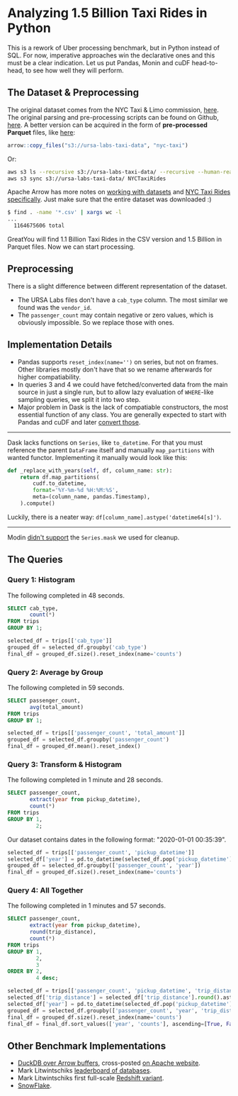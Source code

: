 # Analyzing 1.5 Billion Taxi Rides in Python

This is a rework of Uber processing benchmark, but in Python instead of SQL.
For now, imperative approaches win the declarative ones and this must be a clear indication.
Let us put Pandas, Monin and cuDF head-to-head, to see how well they will perform.

## The Dataset & Preprocessing

The original dataset comes from the NYC Taxi & Limo commission, [here](https://www1.nyc.gov/site/tlc/about/fhv-trip-record-data.page).
The original parsing and pre-processing scripts can be found on Github, [here](https://github.com/toddwschneider/nyc-taxi-data).
A better version can be acquired in the form of **pre-processed Parquet** files, like [here](https://duckdb.org/2021/12/03/duck-arrow.html#fnref:1):

```r
arrow::copy_files("s3://ursa-labs-taxi-data", "nyc-taxi")
```

Or:

```sh
aws s3 ls --recursive s3://ursa-labs-taxi-data/ --recursive --human-readable --summarize
aws s3 sync s3://ursa-labs-taxi-data/ NYCTaxiRides
```

Apache Arrow has more notes on [working with datasets](https://arrow.apache.org/docs/r/articles/dataset.html) and [NYC Taxi Rides specifically](https://arrow.apache.org/docs/r/articles/dataset.html#example-nyc-taxi-data).
Just make sure that the entire dataset was downloaded :)

```sh
$ find . -name '*.csv' | xargs wc -l
...
  1164675606 total
```

GreatYou will find 1.1 Billion Taxi Rides in the CSV version and 1.5 Billion in Parquet files.
Now we can start processing.

## Preprocessing

There is a slight difference between different representation of the dataset.

* The URSA Labs files don't have a `cab_type` column. The most similar we found was the `vendor_id`.
* The `passenger_count` may contain negative or zero values, which is obviously impossible. So we replace those with ones.

## Implementation Details

* Pandas supports `reset_index(name='')` on series, but not on frames. Other libraries mostly don't have that so we rename afterwards for higher compatiability.
* In queries 3 and 4 we could have fetched/converted data from the main source in just a single run, but to allow lazy evaluation of `WHERE`-like sampling queries, we split it into two step.
* Major problem in Dask is the lack of compatiable constructors, the most essential function of any class. You are generally expected to start with Pandas and cuDF and later [convert those](https://docs.dask.org/en/stable/generated/dask.dataframe.from_pandas.html#dask.dataframe.from_pandas).

---

Dask lacks functions on `Series`, like `to_datetime`.
For that you must reference the parent `DataFrame` itself and manually `map_partitions` with wanted functor.
Implementing it manually would look like this:

```python
def _replace_with_years(self, df, column_name: str):
    return df.map_partitions(
        cudf.to_datetime,
        format='%Y-%m-%d %H:%M:%S',
        meta=(column_name, pandas.Timestamp),
    ).compute()
```

Luckily, there is a neater way: `df[column_name].astype('datetime64[s]')`.

---

Modin [didn't support](https://modin.readthedocs.io/en/stable/supported_apis/series_supported.html) the `Series.mask` we used for cleanup.

## The Queries

### Query 1: Histogram

The following completed in 48 seconds.

```sql
SELECT cab_type,
       count(*)
FROM trips
GROUP BY 1;
```

```python
selected_df = trips[['cab_type']]
grouped_df = selected_df.groupby('cab_type')
final_df = grouped_df.size().reset_index(name='counts')
```

### Query 2: Average by Group

The following completed in 59 seconds.

```sql
SELECT passenger_count,
       avg(total_amount)
FROM trips
GROUP BY 1;
```

```python
selected_df = trips[['passenger_count', 'total_amount']]
grouped_df = selected_df.groupby('passenger_count')
final_df = grouped_df.mean().reset_index()
```

### Query 3: Transform & Histogram

The following completed in 1 minute and 28 seconds.

```sql
SELECT passenger_count,
       extract(year from pickup_datetime),
       count(*)
FROM trips
GROUP BY 1,
         2;
```

Our dataset contains dates in the following format: "2020-01-01 00:35:39".

```python
selected_df = trips[['passenger_count', 'pickup_datetime']]
selected_df['year'] = pd.to_datetime(selected_df.pop('pickup_datetime'), format='%Y-%m-%d %H:%M:%S').dt.year
grouped_df = selected_df.groupby(['passenger_count', 'year'])
final_df = grouped_df.size().reset_index(name='counts')
```

### Query 4: All Together

The following completed in 1 minutes and 57 seconds.

```sql
SELECT passenger_count,
       extract(year from pickup_datetime),
       round(trip_distance),
       count(*)
FROM trips
GROUP BY 1,
         2,
         3
ORDER BY 2,
         4 desc;
```

```python
selected_df = trips[['passenger_count', 'pickup_datetime', 'trip_distance']]
selected_df['trip_distance'] = selected_df['trip_distance'].round().astype(int)
selected_df['year'] = pd.to_datetime(selected_df.pop('pickup_datetime'), format='%Y-%m-%d %H:%M:%S').dt.year
grouped_df = selected_df.groupby(['passenger_count', 'year', 'trip_distance'])
final_df = grouped_df.size().reset_index(name='counts')
final_df = final_df.sort_values(['year', 'counts'], ascending=[True, False]) 
```

## Other Benchmark Implementations

* [DuckDB over Arrow buffers](https://duckdb.org/2021/12/03/duck-arrow.html), cross-posted [on Apache website](https://arrow.apache.org/blog/2021/12/03/arrow-duckdb/).
* Mark Litwintschiks [leaderboard of databases](https://tech.marksblogg.com/benchmarks.html).
* Mark Litwintschiks first full-scale [Redshift variant](https://tech.marksblogg.com/all-billion-nyc-taxi-rides-redshift.html).
* [SnowFlake](https://www.tropos.io/blog/how-to/analyzing-2-billion-taxi-rides-in-snowflake/).
